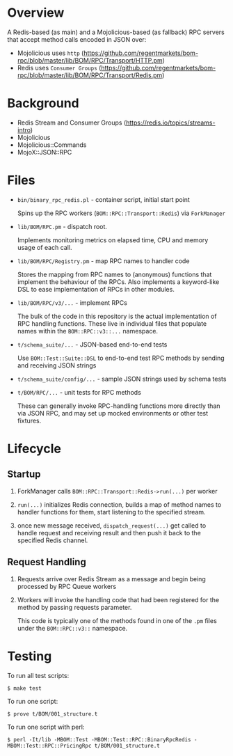 # Overview

A Redis-based (as main) and a Mojolicious-based (as fallback) RPC servers that accept method calls encoded in JSON over:

- Mojolicious uses `http` (https://github.com/regentmarkets/bom-rpc/blob/master/lib/BOM/RPC/Transport/HTTP.pm)
- Redis uses `Consumer Groups` (https://github.com/regentmarkets/bom-rpc/blob/master/lib/BOM/RPC/Transport/Redis.pm)


# Background

 * Redis Stream and Consumer Groups (https://redis.io/topics/streams-intro)
 * Mojolicious
 * Mojolicious::Commands
 * MojoX::JSON::RPC

# Files

 * `bin/binary_rpc_redis.pl` - container script, initial start point

   Spins up the RPC workers (`BOM::RPC::Transport::Redis`) via `ForkManager`

 * `lib/BOM/RPC.pm` - dispatch root.

   Implements monitoring metrics on elapsed time, CPU and memory usage of each call.

 * `lib/BOM/RPC/Registry.pm` - map RPC names to handler code

   Stores the mapping from RPC names to (anonymous) functions that implement the behaviour of the RPCs.
   Also implements a keyword-like DSL to ease implementation of RPCs in other modules.

 * `lib/BOM/RPC/v3/...` - implement RPCs

   The bulk of the code in this repository is the actual implementation of RPC handling functions.
   These live in individual files that populate names within the `BOM::RPC::v3::...` namespace.

 * `t/schema_suite/...` - JSON-based end-to-end tests

   Use `BOM::Test::Suite::DSL` to end-to-end test RPC methods by sending and receiving JSON strings

 * `t/schema_suite/config/...` - sample JSON strings used by schema tests

 * `t/BOM/RPC/...` - unit tests for RPC methods

   These can generally invoke RPC-handling functions more directly than via JSON RPC, and may set up mocked environments or other test fixtures.


# Lifecycle

## Startup

 1. ForkManager calls `BOM::RPC::Transport::Redis->run(...)` per worker

 2. `run(...)` initializes Redis connection, builds a map of method names to handler functions for them, start listening to the specified stream.
 
 3. once new message received, `dispatch_request(...)` get called to handle request and receiving result and then push it back to the specified Redis channel.

## Request Handling

 1. Requests arrive over Redis Stream as a message and begin being processed by RPC Queue workers

 2. Workers will invoke the handling code that had been registered for the method by passing requests parameter.

    This code is typically one of the methods found in one of the `.pm` files under the `BOM::RPC::v3::` namespace.


# Testing

To run all test scripts:

```
$ make test
```

To run one script:

```
$ prove t/BOM/001_structure.t
```

To run one script with perl:

```
$ perl -It/lib -MBOM::Test -MBOM::Test::RPC::BinaryRpcRedis -MBOM::Test::RPC::PricingRpc t/BOM/001_structure.t
```

